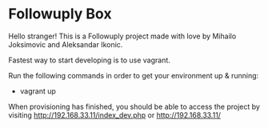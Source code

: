 # Followuply Box

Hello stranger! This is a Followuply project made with love by Mihailo Joksimovic and Aleksandar Ikonic.

Fastest way to start developing is to use vagrant.

Run the following commands in order to get your environment up & running:

+ vagrant up

When provisioning has finished, you should be able to access the project by visiting http://192.168.33.11/index_dev.php or http://192.168.33.11/

